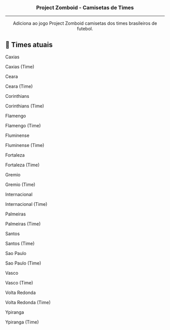 <h3 align="center">Project Zomboid - Camisetas de Times</h3>

---

<p align="center"> Adiciona ao jogo Project Zomboid camisetas dos times brasileiros de futebol.
    <br> 
</p>

## 📝 Times atuais

Caxias

Caxias (Time)

Ceara

Ceara (Time)

Corinthians

Corinthians (Time)

Flamengo

Flamengo (Time)

Fluminense

Fluminense (Time)

Fortaleza

Fortaleza (Time)

Gremio

Gremio (Time)

Internacional

Internacional (Time)

Palmeiras

Palmeiras (Time)

Santos

Santos (Time)

Sao Paulo

Sao Paulo (Time)

Vasco

Vasco (Time)

Volta Redonda

Volta Redonda (Time)

Ypiranga

Ypiranga (Time)

